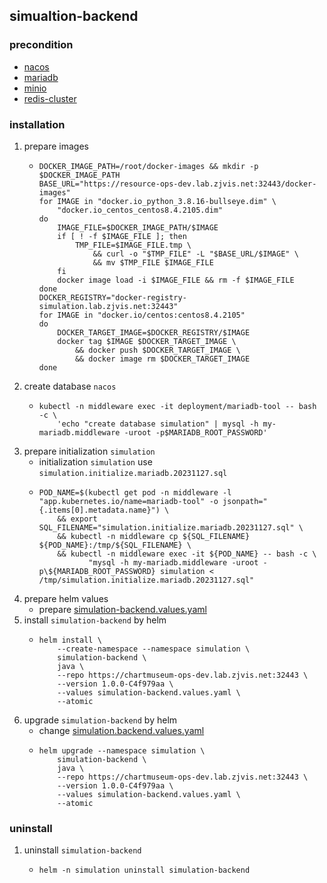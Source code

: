 ## simualtion-backend

### precondition
* [nacos](../application/nacos.md)
* [mariadb](../middleware/mariadb.md)
* [minio](../middleware/minio.md)
* [redis-cluster](../middleware/redis-cluster.md)

### installation
1. prepare images
    * ```shell
      DOCKER_IMAGE_PATH=/root/docker-images && mkdir -p $DOCKER_IMAGE_PATH
      BASE_URL="https://resource-ops-dev.lab.zjvis.net:32443/docker-images"
      for IMAGE in "docker.io_python_3.8.16-bullseye.dim" \
          "docker.io_centos_centos8.4.2105.dim"
      do
          IMAGE_FILE=$DOCKER_IMAGE_PATH/$IMAGE
          if [ ! -f $IMAGE_FILE ]; then
              TMP_FILE=$IMAGE_FILE.tmp \
                  && curl -o "$TMP_FILE" -L "$BASE_URL/$IMAGE" \
                  && mv $TMP_FILE $IMAGE_FILE
          fi
          docker image load -i $IMAGE_FILE && rm -f $IMAGE_FILE
      done
      DOCKER_REGISTRY="docker-registry-simulation.lab.zjvis.net:32443"
      for IMAGE in "docker.io/centos:centos8.4.2105"
      do
          DOCKER_TARGET_IMAGE=$DOCKER_REGISTRY/$IMAGE
          docker tag $IMAGE $DOCKER_TARGET_IMAGE \
              && docker push $DOCKER_TARGET_IMAGE \
              && docker image rm $DOCKER_TARGET_IMAGE
      done
      ```
4. create database `nacos`
    * ```shell
      kubectl -n middleware exec -it deployment/mariadb-tool -- bash -c \
          'echo "create database simulation" | mysql -h my-mariadb.middleware -uroot -p$MARIADB_ROOT_PASSWORD'
      ```
5. prepare initialization `simulation`
    * initialization `simulation` use `simulation.initialize.mariadb.20231127.sql`
    * ```shell
      POD_NAME=$(kubectl get pod -n middleware -l "app.kubernetes.io/name=mariadb-tool" -o jsonpath="{.items[0].metadata.name}") \
          && export SQL_FILENAME="simulation.initialize.mariadb.20231127.sql" \
          && kubectl -n middleware cp ${SQL_FILENAME} ${POD_NAME}:/tmp/${SQL_FILENAME} \
          && kubectl -n middleware exec -it ${POD_NAME} -- bash -c \
                 "mysql -h my-mariadb.middleware -uroot -p\${MARIADB_ROOT_PASSWORD} simulation < /tmp/simulation.initialize.mariadb.20231127.sql"
      ```
6. prepare helm values 
    * prepare [simulation-backend.values.yaml](resources/simulation-backend.values.yaml.md)
7. install `simulation-backend` by helm
    * ```shell
      helm install \
          --create-namespace --namespace simulation \
          simulation-backend \
          java \
          --repo https://chartmuseum-ops-dev.lab.zjvis.net:32443 \
          --version 1.0.0-C4f979aa \
          --values simulation-backend.values.yaml \
          --atomic
      ```
8. upgrade `simulation-backend` by helm
    * change [simulation.backend.values.yaml](resources/simulation-backend.values.yaml.md)
    * ```shell
      helm upgrade --namespace simulation \
          simulation-backend \
          java \
          --repo https://chartmuseum-ops-dev.lab.zjvis.net:32443 \
          --version 1.0.0-C4f979aa \
          --values simulation-backend.values.yaml \
          --atomic
      ```

### uninstall
1. uninstall `simulation-backend`
    * ```shell
      helm -n simulation uninstall simulation-backend
      ```
